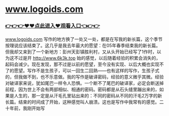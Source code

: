 # www.logoids.com

### <a href="https://8h9e.vip">👉👉👉♥♥点此进入♥观看入口👈👉👉</a>

www.logoids.com
写作的地方换了一处又一处，都是在写我的新长篇，这个季节按理说应该结束了。这几乎是我去年最大的愿望：在05年春季结束我的新长篇。但我却又来到了一个新地方：彭州天彭镇胜利村，又从头开始已经写了1作时，以为这不过是开
http://www.6k3k.top
始的感觉，以后随着经验的积累会消失的，起码会减少。现在发现，那不过是以前的愿望，至今没有实现、以后大概也实现不了的愿望。写作不是生孩子，可以一回生二回熟——也有这样的写作，生孩子式的，但我做不到，也不乐意做。我的写作是破译密码，经验的意义微乎其微。经验对破译家来说，犹如尾巴一样令人恐惧。一个断不了尾巴的破译家，必定会断送掉前程，因为世上不会有两部相似、相通的密码。密码都是从石头缝里蹦出来的，如果是人生的，那一定是从汗毛孔里钻出来的：不同的密码从不同的汗毛2万字的新长篇。结束的时间成了开始，这种感觉叫人崩溃。这也是写作中我常有的感觉。二十年前，我刚开始写
